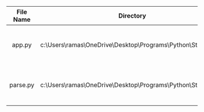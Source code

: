 | File Name | Directory | Files affected | Time Stamp |
|:---:|:---:|:---:|:---:|
| app.py | c:\Users\ramas\OneDrive\Desktop\Programs\Python\Startup101 | 15 | Sat, 01 Mar 2025 10:23:46 GMT |
| parse.py | c:\Users\ramas\OneDrive\Desktop\Programs\Python\Startup101 | 41 | Sat, 01 Mar 2025 10:53:46 GMT |
